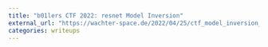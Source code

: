 ```yaml
---
title: "b01lers CTF 2022: resnet Model Inversion"
external_url: "https://wachter-space.de/2022/04/25/ctf_model_inversion_writeup/"
categories: writeups
---
```


